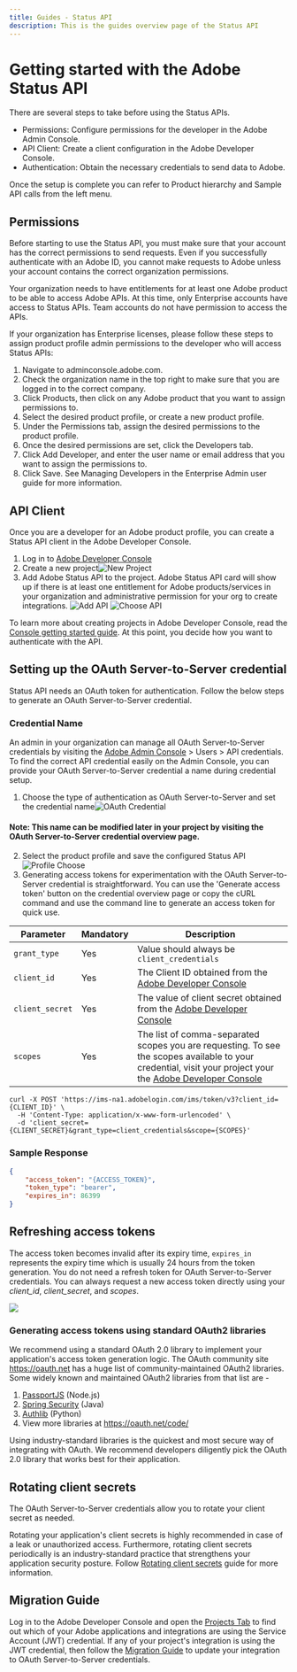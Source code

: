 ```yaml
---
title: Guides - Status API
description: This is the guides overview page of the Status API 
---
```


# Getting started with the Adobe Status API

There are several steps to take before using the Status APIs.

* Permissions: Configure permissions for the developer in the Adobe Admin Console.  
* API Client: Create a client configuration in the Adobe Developer Console.  
* Authentication: Obtain the necessary credentials to send data to Adobe.  

Once the setup is complete you can refer to Product hierarchy and Sample API calls from the left menu.

## Permissions

Before starting to use the Status API, you must make sure that your account has the correct permissions to send requests. Even if you successfully authenticate with an Adobe ID, you cannot make requests to Adobe unless your account contains the correct organization permissions.

Your organization needs to have entitlements for at least one Adobe product to be able to access Adobe APIs. At this time, only Enterprise accounts have access to Status APIs. Team accounts do not have permission to access the APIs.

If your organization has Enterprise licenses, please follow these steps to assign product profile admin permissions to the developer who will access Status APIs:

1. Navigate to adminconsole.adobe.com.
2. Check the organization name in the top right to make sure that you are logged in to the correct company.
3. Click Products, then click on any Adobe product that you want to assign permissions to.
4. Select the desired product profile, or create a new product profile.
5. Under the Permissions tab, assign the desired permissions to the product profile.
6. Once the desired permissions are set, click the Developers tab.
7. Click Add Developer, and enter the user name or email address that you want to assign the permissions to.
8. Click Save.
See Managing Developers in the Enterprise Admin user guide for more information.

## API Client

Once you are a developer for an Adobe product profile, you can create a Status API client in the Adobe Developer Console.

1. Log in to [Adobe Developer Console](https://developer.adobe.com/console/home)
2. Create a new project![New Project](../../../static/images/steps/new-project.png "New Project")
3. Add Adobe Status API to the project. Adobe Status API card will show up if there is at least one entitlement for Adobe products/services in your organization and administrative permission for your org to create integrations. ![Add API](../../../static/images/steps/add-api.png "Add API") ![Choose API](../../../static/images/steps/choose-api.png "Choose API")

To learn more about creating projects in Adobe Developer Console, read the [Console getting started guide](https://developer.adobe.com/developer-console/docs/guides/getting-started/).
At this point, you decide how you want to authenticate with the API.

## Setting up the OAuth Server-to-Server credential

Status API needs an OAuth token for authentication. Follow the below steps to generate an OAuth Server-to-Server credential.

### Credential Name

An admin in your organization can manage all OAuth Server-to-Server credentials by visiting the [Adobe Admin Console](https://adminconsole.adobe.com) > Users > API credentials. To find the correct API credential easily on the Admin Console, you can provide your OAuth Server-to-Server credential a name during credential setup.

1. Choose the type of authentication as OAuth Server-to-Server and set the credential name![OAuth Credential](../../../static/images/steps/oauth-credential-selection.png "OAuth Credential")

#### Note: This name can be modified later in your project by visiting the OAuth Server-to-Server credential overview page.

2. Select the product profile and save the configured Status API![Profile Choose](../../../static/images/steps/profile-choose.png "Profile Choose")
3. Generating access tokens for experimentation with the OAuth Server-to-Server credential is straightforward. You can use the 'Generate access token' button on the credential overview page or copy the cURL command and use the command line to generate an access token for quick use.

|Parameter|Mandatory|Description|
|---|---|---|
|`grant_type`|Yes|Value should always be `client_credentials`|
|`client_id`|Yes|The Client ID obtained from the [Adobe Developer Console](/console)|
|`client_secret`|Yes|The value of client secret obtained from the [Adobe Developer Console](/console)|
|`scopes`|Yes|The list of comma-separated scopes you are requesting. To see the scopes available to your credential, visit your project your the [Adobe Developer Console](/console)|

```curl
curl -X POST 'https://ims-na1.adobelogin.com/ims/token/v3?client_id={CLIENT_ID}' \
  -H 'Content-Type: application/x-www-form-urlencoded' \
  -d 'client_secret={CLIENT_SECRET}&grant_type=client_credentials&scope={SCOPES}'
```

### Sample Response

```json
{
    "access_token": "{ACCESS_TOKEN}",
    "token_type": "bearer",
    "expires_in": 86399
}
```

## Refreshing access tokens

The access token becomes invalid after its expiry time, `expires_in` represents the expiry time which is usually 24 hours from the token generation. You do not need a refresh token for OAuth Server-to-Server credentials. You can always request a new access token directly using your *client_id*, *client_secret*, and *scopes*.

![](../../../static/images/steps/generate-access-token.png)

### Generating access tokens using standard OAuth2 libraries

We recommend using a standard OAuth 2.0 library to implement your application's access token generation logic. The  OAuth community site https://oauth.net has a huge list of community-maintained OAuth2 libraries. Some widely known and maintained OAuth2 libraries from that list are -

1. [PassportJS](https://github.com/jaredhanson/passport) (Node.js)
2. [Spring Security](https://spring.io/projects/spring-security) (Java)
3. [Authlib](https://github.com/lepture/authlib) (Python)
4. View more libraries at https://oauth.net/code/

<InlineAlert slots="text"/>

Using industry-standard libraries is the quickest and most secure way of integrating with OAuth. We recommend developers diligently pick the OAuth 2.0 library that works best for their application.

## Rotating client secrets

The OAuth Server-to-Server credentials allow you to rotate your client secret as needed.

Rotating your application's client secrets is highly recommended in case of a leak or unauthorized access. Furthermore, rotating client secrets periodically is an industry-standard practice that strengthens your application security posture. Follow [Rotating client secrets](https://developer.adobe.com/developer-console/docs/guides/authentication/ServerToServerAuthentication/implementation/#rotating-client-secrets) guide for more information.

## Migration Guide

Log in to the Adobe Developer Console and open the [Projects Tab](https://developer.adobe.com/console/projects) to find out which of your Adobe applications and integrations are using the Service Account (JWT) credential. If any of your project's integration is using the JWT credential, then follow the [Migration Guide](https://developer.adobe.com/developer-console/docs/guides/authentication/ServerToServerAuthentication/migration/#migration-overview) to update your integration to OAuth Server-to-Server credentials.
